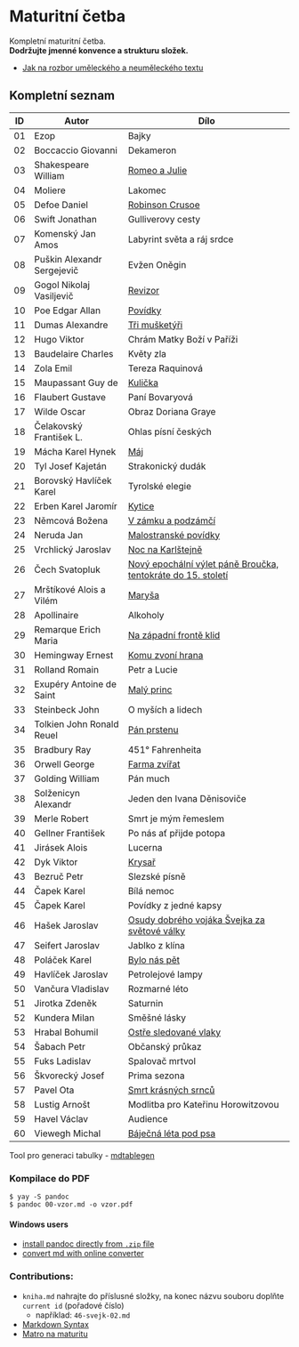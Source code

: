 # Maturitní četba

Kompletní maturitní četba.  
__Dodržujte jmenné konvence a strukturu složek.__

- [Jak na rozbor uměleckého a neuměleckého textu](https://github.com/tenhobi/maturita-sps-cl/blob/master/cesky-jazyk/_tabulka-jak-na.md)

## Kompletní seznam

| **ID** | **Autor**                  | **Dílo**                                                                                                                         |
| ------ |----------------------------|----------------------------------------------------------------------------------------------------------------------------------|
| 01     | Ezop                       | Bajky                                                                                                                            |
| 02     | Boccaccio Giovanni         | Dekameron                                                                                                                        |
| 03     | Shakespeare William        | [Romeo a Julie](https://github.com/POJFM/cetba/tree/main/03-romeo-a-julie)                                                       |
| 04     | Moliere                    | Lakomec                                                                                                                          |
| 05     | Defoe Daniel               | [Robinson Crusoe](https://github.com/POJFM/cetba/tree/main/05-robinson-crusoe)                                                   |
| 06     | Swift Jonathan             | Gulliverovy cesty                                                                                                                |
| 07     | Komenský Jan Amos          | Labyrint světa a ráj srdce                                                                                                       |
| 08     | Puškin Alexandr Sergejevič | Evžen Oněgin                                                                                                                     |
| 09     | Gogol Nikolaj Vasiljevič   | [Revizor](https://github.com/POJFM/cetba/tree/main/09-revizor)                                                                   |
| 10     | Poe Edgar Allan            | [Povídky](https://github.com/POJFM/cetba/tree/main/10-jama-a-kyvadlo)                                                            |
| 11     | Dumas Alexandre            | [Tři mušketýři](https://github.com/POJFM/cetba/tree/main/11-tri-musktetyri)                                                      |
| 12     | Hugo Viktor                | Chrám Matky Boží v Paříži                                                                                                        |
| 13     | Baudelaire Charles         | Květy zla                                                                                                                        |
| 14     | Zola Emil                  | Tereza Raquinová                                                                                                                 |
| 15     | Maupassant Guy de          | [Kulička](https://github.com/POJFM/cetba/tree/main/15-kulicka)                                                                   |
| 16     | Flaubert Gustave           | Paní Bovaryová                                                                                                                   |
| 17     | Wilde Oscar                | Obraz Doriana Graye                                                                                                              |
| 18     | Čelakovský František L.    | Ohlas písní českých                                                                                                              |
| 19     | Mácha Karel Hynek          | [Máj](https://github.com/POJFM/cetba/tree/main/19-maj)                                                                           |
| 20     | Tyl Josef Kajetán          | Strakonický dudák                                                                                                                |
| 21     | Borovský Havlíček Karel    | Tyrolské elegie                                                                                                                  |
| 22     | Erben Karel Jaromír        | [Kytice](https://github.com/POJFM/cetba/tree/main/22-kytice)                                                                     |
| 23     | Němcová Božena             | [V zámku a podzámčí](https://github.com/POJFM/cetba/tree/main/23-v-zamku-a-podzamci)                                             |
| 24     | Neruda Jan                 | [Malostranské povídky](https://github.com/POJFM/cetba/tree/main/24-povidky-malostranske)                                         |
| 25     | Vrchlický Jaroslav         | [Noc na Karlštejně](https://github.com/POJFM/cetba/tree/main/25-noc-na-karlstejne)                                               |
| 26     | Čech Svatopluk             | [Nový epochální výlet páně Broučka, tentokráte do 15. století](https://github.com/POJFM/cetba/tree/main/26-novy-epochalni-vylet) |
| 27     | Mrštíkové Alois a Vilém    | [Maryša](https://github.com/POJFM/cetba/tree/main/27-marysa)                                                                     |
| 28     | Apollinaire                | Alkoholy                                                                                                                         |
| 29     | Remarque Erich Maria       | [Na západní frontě klid](https://github.com/POJFM/cetba/tree/main/29-za-zapadni-fronte-klid)                                     |
| 30     | Hemingway Ernest           | [Komu zvoní hrana](https://github.com/POJFM/cetba/tree/main/30-komu-zvoni-hrana)                                                 |
| 31     | Rolland Romain             | Petr a Lucie                                                                                                                     |
| 32     | Exupéry Antoine de Saint   | [Malý princ](https://github.com/POJFM/cetba/tree/main/32-maly-princ)                                                             |
| 33     | Steinbeck John             | O myších a lidech                                                                                                                |
| 34     | Tolkien John Ronald Reuel  | [Pán prstenu](https://github.com/POJFM/cetba/tree/main/34-pan-prstenu)                                                           |
| 35     | Bradbury Ray               | 451° Fahrenheita                                                                                                                 |
| 36     | Orwell George              | [Farma zvířat](https://github.com/POJFM/cetba/tree/main/36-farma-zvirat)                                                         |
| 37     | Golding William            | Pán much                                                                                                                         |
| 38     | Solženicyn Alexandr        | Jeden den Ivana Děnisoviče                                                                                                       |
| 39     | Merle Robert               | Smrt je mým řemeslem                                                                                                             |
| 40     | Gellner František          | Po nás ať přijde potopa                                                                                                          |
| 41     | Jirásek Alois              | Lucerna                                                                                                                          |
| 42     | Dyk Viktor                 | [Krysař](https://github.com/POJFM/cetba/tree/main/42-krysar)                                                                     |
| 43     | Bezruč Petr                | Slezské písně                                                                                                                    |
| 44     | Čapek Karel                | Bílá nemoc                                                                                                                       |
| 45     | Čapek Karel                | Povídky z jedné kapsy                                                                                                            |
| 46     | Hašek Jaroslav             | [Osudy dobrého vojáka Švejka za světové války](https://github.com/POJFM/cetba/tree/main/46-osudy-dobreho-vojaka-svejka)          |
| 47     | Seifert Jaroslav           | Jablko z klína                                                                                                                   |
| 48     | Poláček Karel              | [Bylo nás pět](https://github.com/POJFM/cetba/tree/main/48-bylo-nas-pet)                                                         |
| 49     | Havlíček Jaroslav          | Petrolejové lampy                                                                                                                |
| 50     | Vančura Vladislav          | Rozmarné léto                                                                                                                    |
| 51     | Jirotka Zdeněk             | Saturnin                                                                                                                         |
| 52     | Kundera Milan              | Směšné lásky                                                                                                                     |
| 53     | Hrabal Bohumil             | [Ostře sledované vlaky](https://github.com/POJFM/cetba/tree/main/53-ostre-sledovane-vlaky)                                       |
| 54     | Šabach Petr                | Občanský průkaz                                                                                                                  |
| 55     | Fuks Ladislav              | Spalovač mrtvol                                                                                                                  |
| 56     | Škvorecký Josef            | Prima sezona                                                                                                                     |
| 57     | Pavel Ota                  | [Smrt krásných srnců](https://github.com/POJFM/cetba/tree/main/57-smrt-krasnych-srncu)                                           |
| 58     | Lustig Arnošt              | Modlitba pro Kateřinu Horowitzovou                                                                                               |
| 59     | Havel Václav               | Audience                                                                                                                         |
| 60     | Viewegh Michal             | [Báječná léta pod psa](https://github.com/POJFM/cetba/tree/main/60-bajecna-leta-pod-psa)                                         |

Tool pro generaci tabulky - [mdtablegen](https://github.com/TassiloBalbo/mdtablegen)

### Kompilace do PDF

```
$ yay -S pandoc
$ pandoc 00-vzor.md -o vzor.pdf
```

#### Windows users
- [install pandoc directly from `.zip` file](https://github.com/jgm/pandoc/releases/tag/2.16)
- [convert md with online converter](https://cloudconvert.com/md-to-docx)

### Contributions:
- `kniha.md` nahrajte do příslusné složky, na konec názvu souboru doplňte `current id` (pořadové číslo)   
  * například: `46-svejk-02.md` 
- [Markdown Syntax](https://github.com/adam-p/markdown-here/wiki/Markdown-Cheatsheet)
- [Matro na maturitu](https://github.com/SPSOAFM-IT18/maturita)
